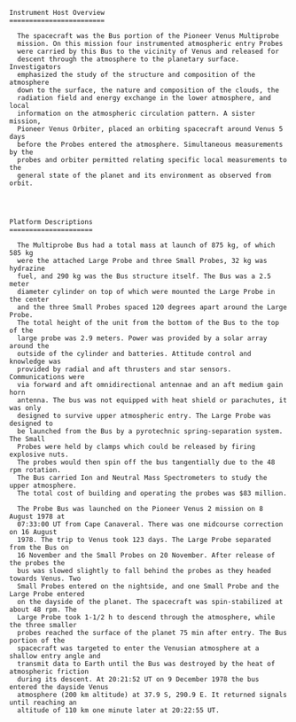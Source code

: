 
 
    Instrument Host Overview
    ========================
 
      The spacecraft was the Bus portion of the Pioneer Venus Multiprobe 
      mission. On this mission four instrumented atmospheric entry Probes 
      were carried by this Bus to the vicinity of Venus and released for 
      descent through the atmosphere to the planetary surface. Investigators 
      emphasized the study of the structure and composition of the atmosphere 
      down to the surface, the nature and composition of the clouds, the 
      radiation field and energy exchange in the lower atmosphere, and local 
      information on the atmospheric circulation pattern. A sister mission, 
      Pioneer Venus Orbiter, placed an orbiting spacecraft around Venus 5 days 
      before the Probes entered the atmosphere. Simultaneous measurements by the 
      probes and orbiter permitted relating specific local measurements to the 
      general state of the planet and its environment as observed from orbit.
 
 
 
 
    Platform Descriptions
    =====================
 
      The Multiprobe Bus had a total mass at launch of 875 kg, of which 585 kg 
      were the attached Large Probe and three Small Probes, 32 kg was hydrazine 
      fuel, and 290 kg was the Bus structure itself. The Bus was a 2.5 meter 
      diameter cylinder on top of which were mounted the Large Probe in the center 
      and the three Small Probes spaced 120 degrees apart around the Large Probe. 
      The total height of the unit from the bottom of the Bus to the top of the 
      large probe was 2.9 meters. Power was provided by a solar array around the 
      outside of the cylinder and batteries. Attitude control and knowledge was 
      provided by radial and aft thrusters and star sensors. Communications were 
      via forward and aft omnidirectional antennae and an aft medium gain horn 
      antenna. The bus was not equipped with heat shield or parachutes, it was only 
      designed to survive upper atmospheric entry. The Large Probe was designed to
      be launched from the Bus by a pyrotechnic spring-separation system. The Small 
      Probes were held by clamps which could be released by firing explosive nuts. 
      The probes would then spin off the bus tangentially due to the 48 rpm rotation. 
      The Bus carried Ion and Neutral Mass Spectrometers to study the upper atmosphere. 
      The total cost of building and operating the probes was $83 million.
      
      The Probe Bus was launched on the Pioneer Venus 2 mission on 8 August 1978 at 
      07:33:00 UT from Cape Canaveral. There was one midcourse correction on 16 August 
      1978. The trip to Venus took 123 days. The Large Probe separated from the Bus on 
      16 November and the Small Probes on 20 November. After release of the probes the 
      bus was slowed slightly to fall behind the probes as they headed towards Venus. Two 
      Small Probes entered on the nightside, and one Small Probe and the Large Probe entered 
      on the dayside of the planet. The spacecraft was spin-stabilized at about 48 rpm. The 
      Large Probe took 1-1/2 h to descend through the atmosphere, while the three smaller 
      probes reached the surface of the planet 75 min after entry. The Bus portion of the 
      spacecraft was targeted to enter the Venusian atmosphere at a shallow entry angle and 
      transmit data to Earth until the Bus was destroyed by the heat of atmospheric friction 
      during its descent. At 20:21:52 UT on 9 December 1978 the bus entered the dayside Venus 
      atmosphere (200 km altitude) at 37.9 S, 290.9 E. It returned signals until reaching an 
      altitude of 110 km one minute later at 20:22:55 UT.

        